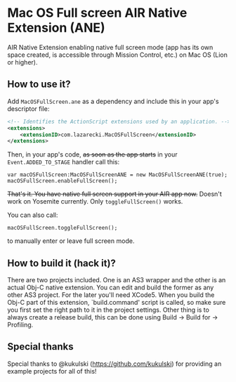 Mac OS Full screen AIR Native Extension (ANE)
==================

AIR Native Extension enabling native full screen mode (app has its own space created, is accessible through Mission Control, etc.) on Mac OS (Lion or higher).

How to use it?
--------------

Add `MacOSFullScreen.ane` as a dependency and include this in your app's descriptor file:

```xml
<!-- Identifies the ActionScript extensions used by an application. -->
<extensions>
    <extensionID>com.lazarecki.MacOSFullScreen</extensionID>
</extensions>
```

Then, in your app's code, ~~as soon as the app starts~~ in your ```Event.ADDED_TO_STAGE``` handler call this:

```as3
var macOSFullScreen:MacOSFullScreenANE = new MacOSFullScreenANE(true);
macOSFullScreen.enableFullScreen();
```

~~That's it. You have native full screen support in your AIR app now.~~ Doesn't work on Yosemite currently. Only ```toggleFullScreen()``` works.

You can also call:

```as3
macOSFullScreen.toggleFullScreen();
```

to manually enter or leave full screen mode.

How to build it (hack it)?
--------------------------

There are two projects included. One is an AS3 wrapper and the other is an actual Obj-C native extension. You can edit and build the former as any other AS3 project. For the later you'll need XCode5. When you build the Obj-C part of this extension, `build.command' script is called, so make sure you first set the right path to it in the project settings. Other thing is to always create a release build, this can be done using Build -> Build for -> Profiling.

Special thanks
--------------

Special thanks to @kukulski (https://github.com/kukulski) for providing an example projects for all of this!
